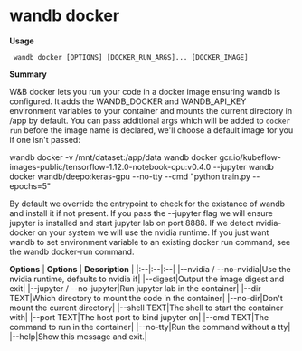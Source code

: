 # wandb docker

**Usage**

` wandb docker [OPTIONS] [DOCKER_RUN_ARGS]... [DOCKER_IMAGE]`

**Summary**

W&B docker lets you run your code in a docker image ensuring wandb is
configured. It adds the WANDB_DOCKER and WANDB_API_KEY environment
variables to your container and mounts the current directory in /app by
default.  You can pass additional args which will be added to `docker run`
before the image name is declared, we'll choose a default image for you if
one isn't passed:

wandb docker -v /mnt/dataset:/app/data wandb docker gcr.io/kubeflow-
images-public/tensorflow-1.12.0-notebook-cpu:v0.4.0 --jupyter wandb docker
wandb/deepo:keras-gpu --no-tty --cmd "python train.py --epochs=5"

By default we override the entrypoint to check for the existance of wandb
and install it if not present.  If you pass the --jupyter flag we will
ensure jupyter is installed and start jupyter lab on port 8888.  If we
detect nvidia-docker on your system we will use the nvidia runtime.  If
you just want wandb to set environment variable to an existing docker run
command, see the wandb docker-run command.


**Options**
| **Options** | **Description** |
|:--|:--|:--|
|--nvidia / --no-nvidia|Use the nvidia runtime, defaults to nvidia if|
|--digest|Output the image digest and exit|
|--jupyter / --no-jupyter|Run jupyter lab in the container|
|--dir TEXT|Which directory to mount the code in the container|
|--no-dir|Don't mount the current directory|
|--shell TEXT|The shell to start the container with|
|--port TEXT|The host port to bind jupyter on|
|--cmd TEXT|The command to run in the container|
|--no-tty|Run the command without a tty|
|--help|Show this message and exit.|


